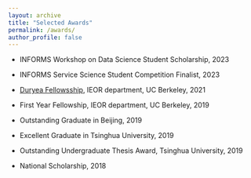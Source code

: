 ```yaml
---
layout: archive
title: "Selected Awards"
permalink: /awards/
author_profile: false
---
```


* INFORMS Workshop on Data Science Student Scholarship, 2023

* INFORMS Service Science Student Competition Finalist, 2023

* [Duryea Fellowsship](https://ieor.berkeley.edu/announcing-the-2021-duryea-fellows/), IEOR department, UC Berkeley, 2021 


* First Year Fellowship, IEOR department, UC Berkeley, 2019 

* Outstanding Graduate in Beijing, 2019
 
* Excellent Graduate in Tsinghua University, 2019
 
* Outstanding Undergraduate Thesis Award, Tsinghua University, 2019 

* National Scholarship, 2018 
